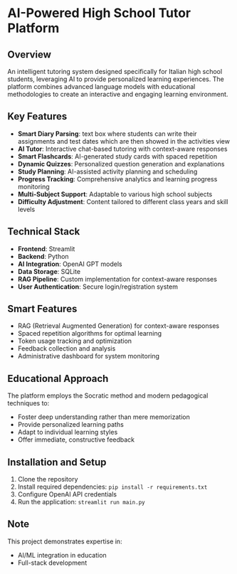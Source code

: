 
# AI-Powered High School Tutor Platform

## Overview
An intelligent tutoring system designed specifically for Italian high school students, leveraging AI to provide personalized learning experiences. The platform combines advanced language models with educational methodologies to create an interactive and engaging learning environment.

## Key Features
- **Smart Diary Parsing**: text box where students can write their assignments and test dates which are then showed in the activities view
- **AI Tutor**: Interactive chat-based tutoring with context-aware responses
- **Smart Flashcards**: AI-generated study cards with spaced repetition
- **Dynamic Quizzes**: Personalized question generation and explanations
- **Study Planning**: AI-assisted activity planning and scheduling
- **Progress Tracking**: Comprehensive analytics and learning progress monitoring
- **Multi-Subject Support**: Adaptable to various high school subjects
- **Difficulty Adjustment**: Content tailored to different class years and skill levels

## Technical Stack
- **Frontend**: Streamlit
- **Backend**: Python
- **AI Integration**: OpenAI GPT models
- **Data Storage**: SQLite
- **RAG Pipeline**: Custom implementation for context-aware responses
- **User Authentication**: Secure login/registration system

## Smart Features
- RAG (Retrieval Augmented Generation) for context-aware responses
- Spaced repetition algorithms for optimal learning
- Token usage tracking and optimization
- Feedback collection and analysis
- Administrative dashboard for system monitoring

## Educational Approach
The platform employs the Socratic method and modern pedagogical techniques to:
- Foster deep understanding rather than mere memorization
- Provide personalized learning paths
- Adapt to individual learning styles
- Offer immediate, constructive feedback

## Installation and Setup
1. Clone the repository
2. Install required dependencies: `pip install -r requirements.txt`
3. Configure OpenAI API credentials
4. Run the application: `streamlit run main.py`

## Note
This project demonstrates expertise in:
- AI/ML integration in education
- Full-stack development

